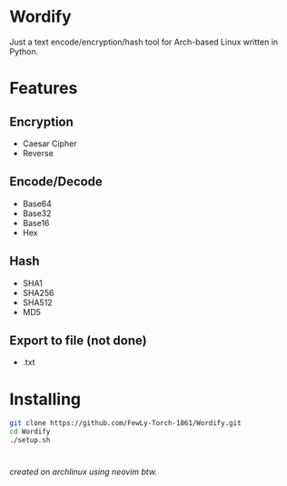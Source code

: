 # Wordify
Just a text encode/encryption/hash tool for Arch-based Linux written in Python.

# Features
## Encryption
- Caesar Cipher
- Reverse

## Encode/Decode
- Base64
- Base32
- Base16
- Hex

## Hash
- SHA1
- SHA256
- SHA512
- MD5

## Export to file (not done)
- .txt

# Installing
```sh
git clone https://github.com/FewLy-Torch-1861/Wordify.git
cd Wordify
./setup.sh
```

#

*created on archlinux using neovim btw.*
